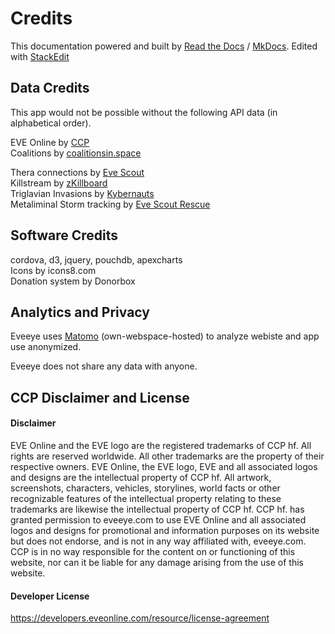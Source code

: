 # Credits

This documentation powered and built by [Read the Docs](https://readthedocs.org/) / [MkDocs](http://www.mkdocs.org). Edited with [StackEdit](https://stackedit.io/)

## Data Credits
This app would not be possible without the following API data (in alphabetical order).<br>

EVE Online by [CCP](https://ccpgames.com) <br>
Coalitions by [coalitionsin.space](http://coalitionsin.space/)<br>
<!-- Trade data by [EVE Marketdata](https://eve-marketdata.com/donate.php?from=eveeye)<br> -->
Thera connections by [Eve Scout](https://eve-scout.com/thera/contribute/?from=eveeye)<br>
Killstream by [zKillboard](https://zkillboard.com/information/payments/?from=eveeye)<br>
Triglavian Invasions by [Kybernauts](https://kybernaut.space/invasions/?from=eveeye) <br>
Metaliminal Storm tracking by [Eve Scout Rescue](https://evescoutrescue.com/)

## Software Credits
<a href="https://cordova.apache.org/" target="_blank" style="text-decoration: none;" class="help_links"><span class="help_links">cordova</span></a>, <a href="https://d3js.org/" target="_blank" style="text-decoration: none;" class="help_links"><span class="help_links">d3</span></a>, <a href="https://jquery.com/" target="_blank" style="text-decoration: none;" class="help_links"><span class="help_links">jquery</span></a>, <a href="https://pouchdb.com/" target="_blank" style="text-decoration: none;" class="help_links"><span class="help_links">pouchdb</span></a>, <a href="https://apexcharts.com/" target="_blank" style="text-decoration: none;" class="help_links"><span class="help_links">apexcharts</span></a><br>
Icons by <a href="https://icons8.com/icons/" target="_blank" style="text-decoration: none;" class="help_links">icons8.com</span></a><br>
Donation system by <a href="https://donorbox.org/?ref=ee" target="_blank" style="text-decoration: none;">Donorbox</a><br>

## Analytics and Privacy    
Eveeye uses  [Matomo](https://matomo.org/)  (own-webspace-hosted) to analyze webiste and app use anonymized.  

Eveeye does not share any data with anyone.


## CCP Disclaimer and License
#### Disclaimer
EVE Online and the EVE logo are the registered trademarks of CCP hf. All rights are reserved worldwide. All other trademarks are the property of their respective owners. EVE Online, the EVE logo, EVE and all associated logos and designs are the intellectual property of CCP hf. All artwork, screenshots, characters, vehicles, storylines, world facts or other recognizable features of the intellectual property relating to these trademarks are likewise the intellectual property of CCP hf. CCP hf. has granted permission to eveeye.com to use EVE Online and all associated logos and designs for promotional and information purposes on its website but does not endorse, and is not in any way affiliated with, eveeye.com. CCP is in no way responsible for the content on or functioning of this website, nor can it be liable for any damage arising from the use of this website.

#### Developer License
https://developers.eveonline.com/resource/license-agreement



<!--stackedit_data:
eyJoaXN0b3J5IjpbMjEzMzQ1NDA5OCwxMTM0ODg1OTMsLTYyOD
E0MzcxNiwtODc0OTExOTc1LDExNzI5ODk5NDgsMTM1MjczMzg5
NSwtNTAwODMyNDExLDEyNTQxNjY2NzIsMTc5MzczODgyLC05Nj
UxNjMyMzEsNTcyNDgyMDIzLDU2ODk4NTUxNiwtNjEyMzAyMjM2
LC0xNTA1NDY1OTkwLC0xODk4MTM2Nzg0LC0xNzAzMzczMTgzLC
0xNTUxNzUzODQ5LC0xMTEyMzAwNDAyLDEwMDcyOTQ2ODUsLTg2
MDA0MTkyNF19
-->